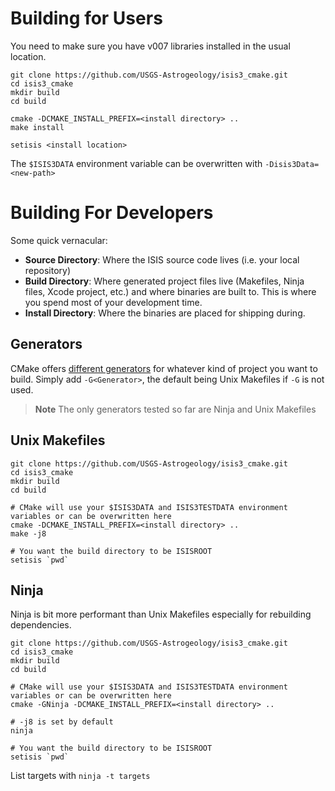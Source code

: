 # Building for Users

You need to make sure you have v007 libraries installed in the usual location. 

```
git clone https://github.com/USGS-Astrogeology/isis3_cmake.git
cd isis3_cmake 
mkdir build
cd build 

cmake -DCMAKE_INSTALL_PREFIX=<install directory> ..
make install

setisis <install location>
```

The `$ISIS3DATA` environment variable can be overwritten with `-Disis3Data=<new-path>`

# Building For Developers

Some quick vernacular:

* **Source Directory**: Where the ISIS source code lives (i.e. your local repository)
* **Build Directory**: Where generated project files live (Makefiles, Ninja files, Xcode project, etc.) and where binaries are built to.  This is where you spend most of your development time. 
* **Install Directory**: Where the binaries are placed for shipping during. 


## Generators

CMake offers [different generators](https://cmake.org/cmake/help/v3.4/manual/cmake-generators.7.html) for whatever kind of project you want to build. Simply add `-G<Generator>`, the default being Unix Makefiles if `-G` is not used. 

> **Note** The only generators tested so far are Ninja and Unix Makefiles

## Unix Makefiles 

```
git clone https://github.com/USGS-Astrogeology/isis3_cmake.git
cd isis3_cmake 
mkdir build
cd build 

# CMake will use your $ISIS3DATA and ISIS3TESTDATA environment variables or can be overwritten here
cmake -DCMAKE_INSTALL_PREFIX=<install directory> ..
make -j8

# You want the build directory to be ISISROOT
setisis `pwd` 
```

## Ninja

Ninja is bit more performant than Unix Makefiles especially for rebuilding dependencies. 

```
git clone https://github.com/USGS-Astrogeology/isis3_cmake.git
cd isis3_cmake 
mkdir build
cd build 

# CMake will use your $ISIS3DATA and ISIS3TESTDATA environment variables or can be overwritten here
cmake -GNinja -DCMAKE_INSTALL_PREFIX=<install directory> ..

# -j8 is set by default
ninja

# You want the build directory to be ISISROOT
setisis `pwd` 
```

List targets with `ninja -t targets`